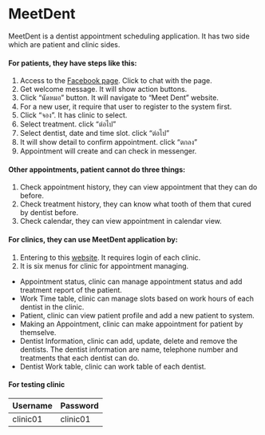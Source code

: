 # MeetDent

MeetDent is a dentist appointment scheduling application.
It has two side which are patient and clinic sides.

#### For patients, they have steps like this:
1. Access to the [Facebook page](https://www.facebook.com/Dental-Appointment-Application-836640963202869/). Click to chat with the page.
2. Get welcome message. It will show action buttons.
3. Click “นัดหมอ” button. It will navigate to “Meet Dent” website.
4. For a new user, it require that user to register to the system first.
5. Click “จอง”. It has clinic to select.
6. Select treatment. click “ต่อไป”
7. Select dentist, date and time slot. click “ต่อไป”
8. It will show detail to confirm appointment. click “ตกลง”
9. Appointment will create and can check in messenger.


#### Other appointments, patient cannot do three things:
1. Check appointment history, they can view appointment that they can do before.
2. Check treatment history, they can know what tooth of them that cured by dentist before.
3. Check calendar, they can view appointment in calendar view.

#### For clinics, they can use MeetDent application by:
1. Entering to this [website](https://dentist-appointment.herokuapp.com/login). It requires login of each clinic.
2. It is six menus for clinic for appointment managing.

- Appointment status, clinic can manage appointment status and add treatment report of the patient.
- Work Time table, clinic can manage slots based on work hours of each dentist in the clinic.
- Patient, clinic can view patient profile and add a new patient to system.
- Making an Appointment, clinic can make appointment for patient by themselve.
- Dentist Information, clinic can add, update, delete and remove the dentists. The dentist information are name, telephone number and treatments that each dentist can do.
- Dentist Work table, clinic can work table of each dentist.

#### For testing clinic
| Username | Password |
| ------ | ------ |
| clinic01 | clinic01 |
